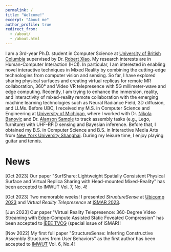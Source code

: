 ```yaml
---
permalink: /
title: "Welcome!"
excerpt: "About me"
author_profile: true
redirect_from: 
  - /about/
  - /about.html
---
```


I am a 3rd-year Ph.D. student in Computer Science at [University of British Columbia](https://www.ubc.ca/) supervised by Dr. [Robert Xiao](https://www.robertxiao.ca/). My research interests are in Human-Computer Interaction (HCI). In particular, I am interested in enabling novel interactive techniques in Mixed Reality by combining the cutting-edge technologies from computer vision and sensing. So far, I have explored sharing physical surfaces and creating virtual replicas for remote MR collaboration, 360&deg; and Video VR telepresence with 5G millimeter-wave and edge computing. Recently, I am trying to enhance the immersion, reality, and interactivity of 
mixed-reality remote collaboration with the emerging machine learning technologies such as Neural Radiance Field, 
3D diffusion, and LLMs. Before UBC, I received my M.S. in Computer Science and Engineering at [University of Michigan](https://umich.edu/), where I worked with Dr. [Nikola Banovic](http://www.nikolabanovic.net/) and Dr. [Alanson Sample](https://www.alansonsample.com/) to track assembly tasks (e.g., Lego, furniture) with UHF-RFID sensing and Bayesian inference. Before that, I obtained my B.S. in Computer Science and B.S. in Interactive Media Arts from [New York University Shanghai](https://shanghai.nyu.edu/). During my leisure time, I enjoy playing guitar and tennis.

# News
[Oct 2023] Our paper "SurfShare: Lightweight Spatially Consistent Physical Surface and Virtual Replica Sharing with Head-mounted Mixed-Reality" has been accepted to IMWUT Vol. 7, No. 4!

[Oct 2023] Two memorable weeks! I presented *StructureSense* at [Ubicomp 2023](https://www.ubicomp.org/ubicomp-iswc-2023/) and *Virtual Reality Telepresence* at [ISMAR 2023](https://ismar23.org/).

[Jun 2023] Our paper "Virtual Reality Telepresence: 360-Degree Video Streaming with Edge-Compute Assisted Static Foveated Compression" has been accepted to [IEEE TVCG](https://ieeexplore.ieee.org/xpl/RecentIssue.jsp?punumber=2945) (special issue of ISMAR)!

[Nov 2022] My first full paper "StructureSense: Inferring Constructive Assembly Structures from User Behaviors" as the first author has been accepted to [IMWUT](https://dl.acm.org/journal/imwut) Vol. 6, No.4!